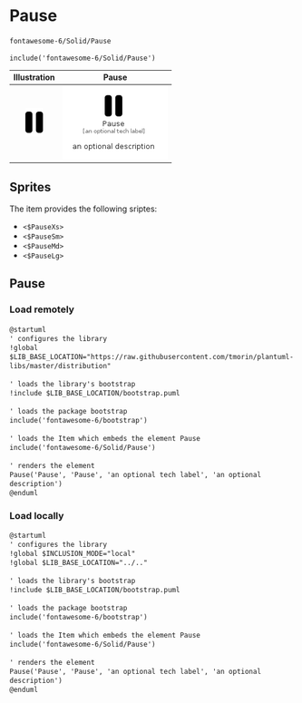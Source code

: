 # Pause


```text
fontawesome-6/Solid/Pause
```

```text
include('fontawesome-6/Solid/Pause')
```



| Illustration | Pause |
| :---: | :---: |
| ![illustration for Illustration](../../fontawesome-6/Solid/Pause.png) | ![illustration for Pause](../../fontawesome-6/Solid/Pause.Local.png) |



## Sprites
The item provides the following sriptes:

- `<$PauseXs>`
- `<$PauseSm>`
- `<$PauseMd>`
- `<$PauseLg>`





## Pause

### Load remotely
```plantuml
@startuml
' configures the library
!global $LIB_BASE_LOCATION="https://raw.githubusercontent.com/tmorin/plantuml-libs/master/distribution"

' loads the library's bootstrap
!include $LIB_BASE_LOCATION/bootstrap.puml

' loads the package bootstrap
include('fontawesome-6/bootstrap')

' loads the Item which embeds the element Pause
include('fontawesome-6/Solid/Pause')

' renders the element
Pause('Pause', 'Pause', 'an optional tech label', 'an optional description')
@enduml
```

### Load locally
```plantuml
@startuml
' configures the library
!global $INCLUSION_MODE="local"
!global $LIB_BASE_LOCATION="../.."

' loads the library's bootstrap
!include $LIB_BASE_LOCATION/bootstrap.puml

' loads the package bootstrap
include('fontawesome-6/bootstrap')

' loads the Item which embeds the element Pause
include('fontawesome-6/Solid/Pause')

' renders the element
Pause('Pause', 'Pause', 'an optional tech label', 'an optional description')
@enduml
```

